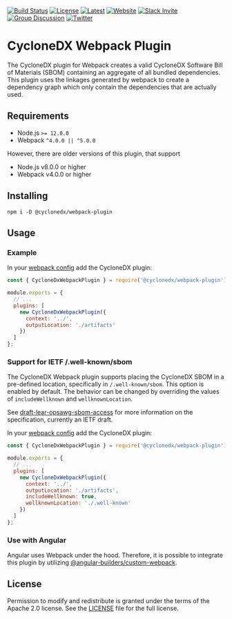 [![Build Status](https://github.com/CycloneDX/cyclonedx-webpack-plugin/workflows/Node%20CI/badge.svg)](https://github.com/CycloneDX/cyclonedx-webpack-plugin/actions?workflow=Node+CI)
[![License](https://img.shields.io/badge/license-Apache%202.0-brightgreen.svg)][License]
[![Latest](
https://img.shields.io/npm/v/@cyclonedx/webpack-plugin)](https://www.npmjs.com/package/@cyclonedx/webpack-plugin)
[![Website](https://img.shields.io/badge/https://-cyclonedx.org-blue.svg)](https://cyclonedx.org/)
[![Slack Invite](https://img.shields.io/badge/Slack-Join-blue?logo=slack&labelColor=393939)](https://cyclonedx.org/slack/invite)
[![Group Discussion](https://img.shields.io/badge/discussion-groups.io-blue.svg)](https://groups.io/g/CycloneDX)
[![Twitter](https://img.shields.io/twitter/url/http/shields.io.svg?style=social&label=Follow)](https://twitter.com/CycloneDX_Spec)

# CycloneDX Webpack Plugin

The CycloneDX plugin for Webpack creates a valid CycloneDX Software Bill of Materials (SBOM) containing an aggregate of 
all bundled dependencies. This plugin uses the linkages generated by webpack to create a dependency graph which only 
contain the dependencies that are actually used. 

## Requirements
- Node.js `>= 12.0.0`
- Webpack `^4.0.0 || ^5.0.0`

However, there are older versions of this plugin, that support
- Node.js v8.0.0 or higher
- Webpack v4.0.0 or higher

## Installing

```shell
npm i -D @cyclonedx/webpack-plugin
```

## Usage

### Example

In your [webpack config](https://webpack.js.org/configuration/) add the CycloneDX plugin:

```javascript
const { CycloneDxWebpackPlugin } = require('@cyclonedx/webpack-plugin');

module.exports = {
  // ...
  plugins: [
    new CycloneDxWebpackPlugin({
      context: '../',
      outputLocation: './artifacts'
    })
  ]
};
```

### Support for IETF /.well-known/sbom

The CycloneDX Webpack plugin supports placing the CycloneDX SBOM in a pre-defined location, specifically in
`/.well-known/sbom`. This option is enabled by default. The behavior can be changed by overriding the values 
of `includeWellknown` and `wellknownLocation`.

See [draft-lear-opsawg-sbom-access](https://datatracker.ietf.org/doc/html/draft-ietf-opsawg-sbom-access) for more 
information on the specification, currently an IETF draft.

In your [webpack config](https://webpack.js.org/configuration/) add the CycloneDX plugin:

```javascript
const { CycloneDxWebpackPlugin } = require('@cyclonedx/webpack-plugin');

module.exports = {
  // ...
  plugins: [
    new CycloneDxWebpackPlugin({
      context: '../',
      outputLocation: './artifacts',
      includeWellknown: true,
      wellknownLocation: './.well-known'
    })
  ]
};
```

### Use with Angular

Angular uses Webpack under the hood. Therefore, it is possible to integrate this plugin by utilizing
[@angular-builders/custom-webpack](https://www.npmjs.com/package/@angular-builders/custom-webpack).

## License

Permission to modify and redistribute is granted under the terms of the Apache 2.0 license. See the [LICENSE] file for the full license.

[License]: https://github.com/CycloneDX/cyclonedx-webpack-plugin/blob/master/LICENSE
